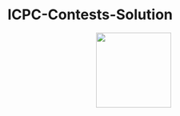 # ICPC-Contests-Solution
<p align="center">
  <img src="http://acmgnyr.org/icpclogo_big.png" height="150"/>
</p>

